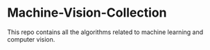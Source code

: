 # Machine-Vision-Collection
This repo contains all the algorithms related to machine learning and computer vision.
